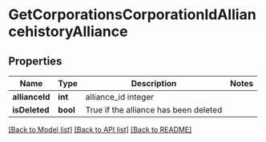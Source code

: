 # GetCorporationsCorporationIdAlliancehistoryAlliance

## Properties
Name | Type | Description | Notes
------------ | ------------- | ------------- | -------------
**allianceId** | **int** | alliance_id integer | 
**isDeleted** | **bool** | True if the alliance has been deleted | 

[[Back to Model list]](../README.md#documentation-for-models) [[Back to API list]](../README.md#documentation-for-api-endpoints) [[Back to README]](../README.md)


